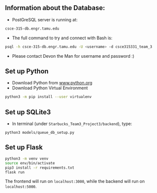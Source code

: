 ## Information about the Database:
- PostGreSQL server is running at:
```bash
csce-315-db.engr.tamu.edu
```
- The full command to try and connect with Bash is:
```bash
psql -h csce-315-db.engr.tamu.edu -U <username> -d csce315331_team_3
```
- Please contact Devon the Man for username and password :)

## Set up Python
- Download Python from www.python.org
- Download Python Virtual Environment
```bash
python3 -m pip install --user virtualenv
```

## Set up SQLite3
- In terminal (under `Starbucks_Team3_Project3/backend`), type:
```
python3 models/queue_db_setup.py
```

## Set up Flask
```bash
python3 -m venv venv
source env/bin/activate
pip3 install -r requirements.txt
flask run
```


The frontend will run on `localhost:3000`, while the backend will run on `localhost:5000`.